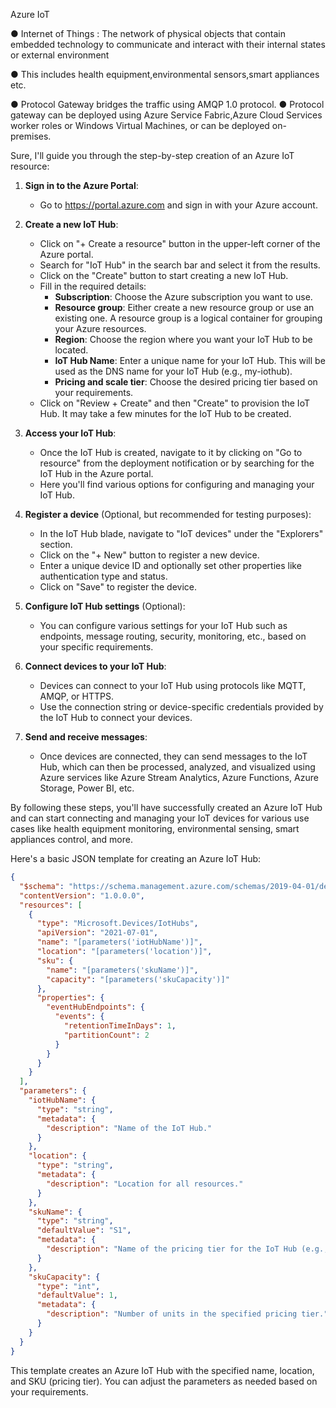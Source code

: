  Azure IoT

●	Internet of Things : The network of physical objects that contain embedded technology to communicate and interact with their internal states or external environment

●	This includes health equipment,environmental sensors,smart appliances etc.

●	Protocol Gateway bridges the traffic using AMQP 1.0 protocol.
●	Protocol gateway can be deployed using Azure Service Fabric,Azure Cloud Services worker roles or Windows Virtual Machines, or can be deployed on-premises.



Sure, I'll guide you through the step-by-step creation of an Azure IoT resource:

1. **Sign in to the Azure Portal**:
   - Go to https://portal.azure.com and sign in with your Azure account.

2. **Create a new IoT Hub**:
   - Click on "+ Create a resource" button in the upper-left corner of the Azure portal.
   - Search for "IoT Hub" in the search bar and select it from the results.
   - Click on the "Create" button to start creating a new IoT Hub.
   - Fill in the required details:
     - **Subscription**: Choose the Azure subscription you want to use.
     - **Resource group**: Either create a new resource group or use an existing one. A resource group is a logical container for grouping your Azure resources.
     - **Region**: Choose the region where you want your IoT Hub to be located.
     - **IoT Hub Name**: Enter a unique name for your IoT Hub. This will be used as the DNS name for your IoT Hub (e.g., my-iothub).
     - **Pricing and scale tier**: Choose the desired pricing tier based on your requirements.
   - Click on "Review + Create" and then "Create" to provision the IoT Hub. It may take a few minutes for the IoT Hub to be created.

3. **Access your IoT Hub**:
   - Once the IoT Hub is created, navigate to it by clicking on "Go to resource" from the deployment notification or by searching for the IoT Hub in the Azure portal.
   - Here you'll find various options for configuring and managing your IoT Hub.

4. **Register a device** (Optional, but recommended for testing purposes):
   - In the IoT Hub blade, navigate to "IoT devices" under the "Explorers" section.
   - Click on the "+ New" button to register a new device.
   - Enter a unique device ID and optionally set other properties like authentication type and status.
   - Click on "Save" to register the device.

5. **Configure IoT Hub settings** (Optional):
   - You can configure various settings for your IoT Hub such as endpoints, message routing, security, monitoring, etc., based on your specific requirements.

6. **Connect devices to your IoT Hub**:
   - Devices can connect to your IoT Hub using protocols like MQTT, AMQP, or HTTPS.
   - Use the connection string or device-specific credentials provided by the IoT Hub to connect your devices.

7. **Send and receive messages**:
   - Once devices are connected, they can send messages to the IoT Hub, which can then be processed, analyzed, and visualized using Azure services like Azure Stream Analytics, Azure Functions, Azure Storage, Power BI, etc.

By following these steps, you'll have successfully created an Azure IoT Hub and can start connecting and managing your IoT devices for various use cases like health equipment monitoring, environmental sensing, smart appliances control, and more.


Here's a basic JSON template for creating an Azure IoT Hub:

```json
{
  "$schema": "https://schema.management.azure.com/schemas/2019-04-01/deploymentTemplate.json#",
  "contentVersion": "1.0.0.0",
  "resources": [
    {
      "type": "Microsoft.Devices/IotHubs",
      "apiVersion": "2021-07-01",
      "name": "[parameters('iotHubName')]",
      "location": "[parameters('location')]",
      "sku": {
        "name": "[parameters('skuName')]",
        "capacity": "[parameters('skuCapacity')]"
      },
      "properties": {
        "eventHubEndpoints": {
          "events": {
            "retentionTimeInDays": 1,
            "partitionCount": 2
          }
        }
      }
    }
  ],
  "parameters": {
    "iotHubName": {
      "type": "string",
      "metadata": {
        "description": "Name of the IoT Hub."
      }
    },
    "location": {
      "type": "string",
      "metadata": {
        "description": "Location for all resources."
      }
    },
    "skuName": {
      "type": "string",
      "defaultValue": "S1",
      "metadata": {
        "description": "Name of the pricing tier for the IoT Hub (e.g., S1, F1)."
      }
    },
    "skuCapacity": {
      "type": "int",
      "defaultValue": 1,
      "metadata": {
        "description": "Number of units in the specified pricing tier."
      }
    }
  }
}
```

This template creates an Azure IoT Hub with the specified name, location, and SKU (pricing tier). You can adjust the parameters as needed based on your requirements.
